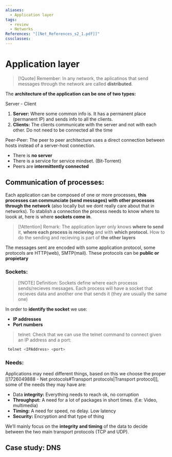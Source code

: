 ```yaml
---
aliases:
  - Application layer
tags:
  - review
  - Networks
References: "[[Net_References_s2_1.pdf]]"
cssclasses:
---
```

# Application layer

> [!Quote] Remember: 
> In any network, the aplicatinos that send messages through the network are called **distributed**. 

The **architecture of the application can be one of two types:**

Server - Client
1. **Server:** Where some common info is. It has a permanent place (permanent IP) and sends info to all the clients. 
2. **Clients:** The clients communicate with the server and not with each other. Do not need to be connected all the time

Peer-Peer: 
The peer to peer architecture uses a direct connection between hosts instead of a server-host connection. 
+ There is **no server**
+ There is a service for service mindset. (Bit-Torrent)
+ Peers are **intermittently connected**

## Communication of processes: 
Each application can be composed of one or more processes, **this processes can communciate (send messages) with other processes through the network** (also locally but we dont really care about that in networks). 
To stablish a connection the process needs to know where to loook at, here is where **sockets come in**. 


> [!Attention] Remark: 
> The application layer only knows **where to send** it, **where each process is recieving**  and with **which protocol.** 
> How to do the sending and recieving is part of **the other layers**

The messages sent are encoded with some application protocol, some protocols are HTTP(web), SMTP(mail). 
These protocols can be **public or propietary**

### Sockets: 

> [!NOTE] Definition: 
> Sockets define where each processs sends/recieves messages. Each process will have a socket that recieves data and another one that sends it (they are usually the same one)
> 

In order to **identify the socket** we use: 
+ **IP addresses**
+ **Port numbers**
> telnet: Check that we can use the telnet command to connect given an IP address and a port: 

```bash
 telnet <IPAddress> <port>
 ```

### Needs: 
Applications may need different things, based on this we choose the proper [[1726049888 - Net protocols#Transport protocols|Transport protocol]], some of the needs they may have are: 

+ Data **integrity:** Everything needs to reach ok, no corruption
+ **Throughput:** A need for a lot of packages in short times. (f.e: Video, multimedia)
+ **Timing:** A need for speed, no delay. Low latency
+ **Security:** Encryption and that type of thing

We’ll mainly focus on the **integrity and timing** of the data to decide between the two main transport protocols (TCP and UDP).

## Case study: DNS


